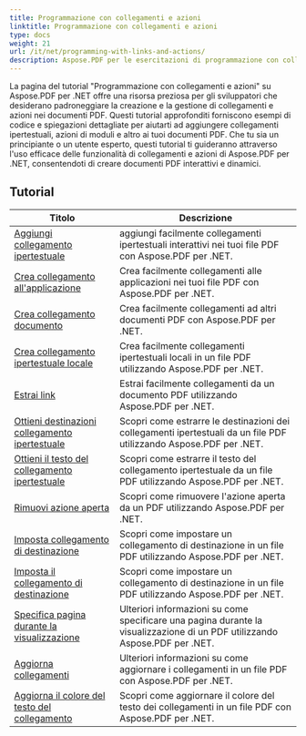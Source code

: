 ```yaml
---
title: Programmazione con collegamenti e azioni
linktitle: Programmazione con collegamenti e azioni
type: docs
weight: 21
url: /it/net/programming-with-links-and-actions/
description: Aspose.PDF per le esercitazioni di programmazione con collegamenti e azioni di .NET sono una risorsa completa per padroneggiare la creazione e la gestione di collegamenti interattivi nei documenti PDF.
---
```

La pagina del tutorial "Programmazione con collegamenti e azioni" su Aspose.PDF per .NET offre una risorsa preziosa per gli sviluppatori che desiderano padroneggiare la creazione e la gestione di collegamenti e azioni nei documenti PDF. Questi tutorial approfonditi forniscono esempi di codice e spiegazioni dettagliate per aiutarti ad aggiungere collegamenti ipertestuali, azioni di moduli e altro ai tuoi documenti PDF. Che tu sia un principiante o un utente esperto, questi tutorial ti guideranno attraverso l'uso efficace delle funzionalità di collegamenti e azioni di Aspose.PDF per .NET, consentendoti di creare documenti PDF interattivi e dinamici.

## Tutorial
| Titolo | Descrizione |
| --- | --- | 
| [Aggiungi collegamento ipertestuale](./add-hyperlink/) | aggiungi facilmente collegamenti ipertestuali interattivi nei tuoi file PDF con Aspose.PDF per .NET. |  
| [Crea collegamento all'applicazione](./create-application-link/) | Crea facilmente collegamenti alle applicazioni nei tuoi file PDF con Aspose.PDF per .NET. |  
| [Crea collegamento documento](./create-document-link/) | Crea facilmente collegamenti ad altri documenti PDF con Aspose.PDF per .NET. |  
| [Crea collegamento ipertestuale locale](./create-local-hyperlink/) | Crea facilmente collegamenti ipertestuali locali in un file PDF utilizzando Aspose.PDF per .NET. |  
| [Estrai link](./extract-links/) | Estrai facilmente collegamenti da un documento PDF utilizzando Aspose.PDF per .NET. |  
| [Ottieni destinazioni collegamento ipertestuale](./get-hyperlink-destinations/) | Scopri come estrarre le destinazioni dei collegamenti ipertestuali da un file PDF utilizzando Aspose.PDF per .NET. |  
| [Ottieni il testo del collegamento ipertestuale](./get-hyperlink-text/) | Scopri come estrarre il testo del collegamento ipertestuale da un file PDF utilizzando Aspose.PDF per .NET. |  
| [Rimuovi azione aperta](./remove-open-action/) | Scopri come rimuovere l'azione aperta da un PDF utilizzando Aspose.PDF per .NET. |  
| [Imposta collegamento di destinazione](./set-destination-link/) | Scopri come impostare un collegamento di destinazione in un file PDF utilizzando Aspose.PDF per .NET. |  
| [Imposta il collegamento di destinazione](./set-target-link/) | Scopri come impostare un collegamento di destinazione in un file PDF utilizzando Aspose.PDF per .NET. |  
| [Specifica pagina durante la visualizzazione](./specify-page-when-viewing/) | Ulteriori informazioni su come specificare una pagina durante la visualizzazione di un PDF utilizzando Aspose.PDF per .NET. |  
| [Aggiorna collegamenti](./update-links/) | Ulteriori informazioni su come aggiornare i collegamenti in un file PDF con Aspose.PDF per .NET. |  
| [Aggiorna il colore del testo del collegamento](./update-link-text-color/) | Scopri come aggiornare il colore del testo dei collegamenti in un file PDF con Aspose.PDF per .NET. |  